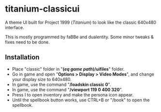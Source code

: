 # titanium-classicui

A theme UI built for Project 1999 (_Titanium_) to look like the classic 640x480 interface.

This is mostly programmed by faBBe and dualentity. Some minor tweaks & fixes need to be done.

## Installation

- Place "classic" folder in "__(_eq game path_)/uifiles__" folder.
- Go in game and open "__Options > Display > Video Modes__", and change your display size to 640x480.
- In game, use the command "__/loadskin classic 0__".
- In game, use the command "__/viewport 119 0 400 320__".
- Press I to open inventory and make the persona icon appear.
- Until the spellbook button works, use CTRL+B or "/book" to open the spellbook.
